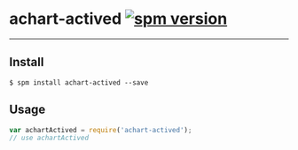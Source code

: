 # achart-actived [![spm version](http://spmjs.io/badge/achart-actived)](http://spmjs.io/package/achart-actived)

---



## Install

```
$ spm install achart-actived --save
```

## Usage

```js
var achartActived = require('achart-actived');
// use achartActived
```
